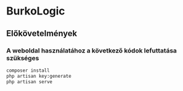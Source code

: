 # BurkoLogic 
## Előkövetelmények
### A weboldal használatához a következő kódok lefuttatása szükséges
```sh
composer install
php artisan key:generate
php artisan serve
```
